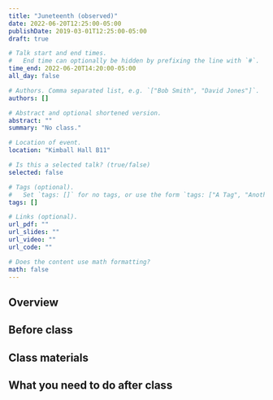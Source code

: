 ```yaml
---
title: "Juneteenth (observed)"
date: 2022-06-20T12:25:00-05:00
publishDate: 2019-03-01T12:25:00-05:00
draft: true

# Talk start and end times.
#   End time can optionally be hidden by prefixing the line with `#`.
time_end: 2022-06-20T14:20:00-05:00
all_day: false

# Authors. Comma separated list, e.g. `["Bob Smith", "David Jones"]`.
authors: []

# Abstract and optional shortened version.
abstract: ""
summary: "No class."

# Location of event.
location: "Kimball Hall B11"

# Is this a selected talk? (true/false)
selected: false

# Tags (optional).
#   Set `tags: []` for no tags, or use the form `tags: ["A Tag", "Another Tag"]` for one or more tags.
tags: []

# Links (optional).
url_pdf: ""
url_slides: ""
url_video: ""
url_code: ""

# Does the content use math formatting?
math: false
---
```




## Overview


## Before class


## Class materials


## What you need to do after class
